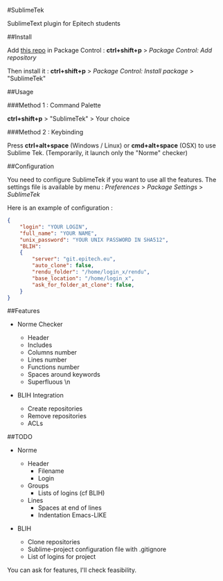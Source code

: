 #SublimeTek

SublimeText plugin for Epitech students

##Install

Add [this repo](https://github.com/hug33k/SublimeTek) in Package Control :
__ctrl+shift+p__ > _Package Control: Add repository_

Then install it :
__ctrl+shift+p__ > _Package Control: Install package_ > "SublimeTek"

##Usage

###Method 1 : Command Palette

__ctrl+shift+p__ > "SublimeTek" > Your choice

###Method 2 : Keybinding

Press __ctrl+alt+space__ (Windows / Linux) or __cmd+alt+space__ (OSX) to use Sublime Tek.
(Temporarily, it launch only the "Norme" checker)

##Configuration

You need to configure SublimeTek if you want to use all the features.
The settings file is available by menu : _Preferences_ > _Package Settings_ > _SublimeTek_

Here is an example of configuration :
````json
{
    "login": "YOUR LOGIN",
    "full_name": "YOUR NAME",
    "unix_password": "YOUR UNIX PASSWORD IN SHA512",
    "BLIH":
    {
        "server": "git.epitech.eu",
        "auto_clone": false,
        "rendu_folder": "/home/login_x/rendu",
        "base_location": "/home/login_x",
        "ask_for_folder_at_clone": false,
    }
}
````

##Features

* Norme Checker
    * Header
    * Includes
    * Columns number
    * Lines number
    * Functions number
    * Spaces around keywords
    * Superfluous \n

* BLIH Integration
    * Create repositories
    * Remove repositories
    * ACLs

##TODO

* Norme
    * Header
        * Filename
        * Login
    * Groups
        * Lists of logins (cf BLIH)
    * Lines
        * Spaces at end of lines
        * Indentation Emacs-LIKE

* BLIH
    * Clone repositories
    * Sublime-project configuration file with .gitignore
    * List of logins for project

You can ask for features, I'll check feasibility.
